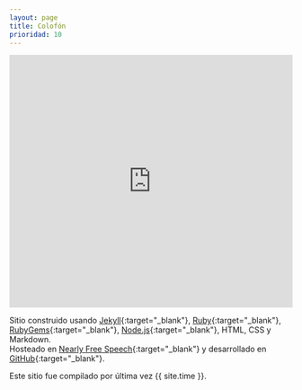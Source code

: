 ```yaml
---
layout: page
title: Colofón
prioridad: 10
---
```


<iframe width="100%" height="450" frameborder="0" style="border:0" src="https://www.google.com/maps/embed/v1/view?zoom=14&center=-34.5633,-58.4414&key=AIzaSyA6lzsR0iXXx6i9_boA2qw1vzffhqoh-_0"></iframe>

Sitio construido usando [Jekyll](http://jekyllrb.com){:target="_blank"}, [Ruby](https://www.ruby-lang.org){:target="_blank"}, [RubyGems](https://rubygems.org/pages/download){:target="_blank"}, [Node.js](https://nodejs.org){:target="_blank"}, HTML, CSS y Markdown.  
Hosteado en [Nearly Free Speech](http://www.nearlyfreespeech.com){:target="_blank"} y desarrollado en [GitHub](https://github.com){:target="_blank"}.

Este sitio fue compilado por última vez {{ site.time }}.
